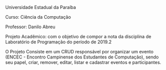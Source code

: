  Universidade Estadual da Paraíba

Curso: Ciência da Computação

Professor: Danilo Abreu

Projeto Acadêmico: com o objetivo de compor a nota da disciplina de Laboratório de Programação do período de 2019.2

O Projeto Consiste em um CRUD responsável por organizar um evento (ENCEC - Encontro Campinense dos Estudantes de Computação),
sendo seu papel, criar, remover, editar, listar e cadastrar eventos e participantes.
